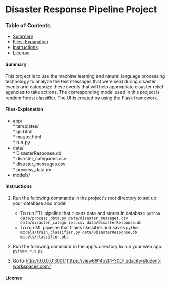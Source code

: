 # Disaster Response Pipeline Project

### Table of Contents

* [Summary](#Summary)
* [Files-Expanation](#Files-Explanation)
* [Instructions](#Instruction)
* [License](#License)

#### Summary
This project is to use the machine learning and natural language processing technology to analyze the text messages that were sent during disaster events and categorize these events that will help appropriate disaster relief agencies to take actions. The corresponding model used in this project is random forest classifier. The UI is created by using the Flask framework.

#### Files-Explanation
* app/ <br/>
		* templates/ <br/>
        		* go.html <br/>
                * master.html <br/>
		* run.py <br/>
 * data/ <br/>
 		* DisasterResponse.db <br/>
        * disaster_categories.csv <br/>
        * disaster_messages.csv <br/>
        * process_data.py <br/>
* models/ <br/>
		
        


#### Instructions
1. Run the following commands in the project's root directory to set up your database and model.

    - To run ETL pipeline that cleans data and stores in database
        `python data/process_data.py data/disaster_messages.csv data/disaster_categories.csv data/DisasterResponse.db`
    - To run ML pipeline that trains classifier and saves
        `python models/train_classifier.py data/DisasterResponse.db models/classifier.pkl`

2. Run the following command in the app's directory to run your web app.
    `python run.py`

3. Go to http://0.0.0.0:3001/
https://view6914b2f4-3001.udacity-student-workspaces.com/


#### License

